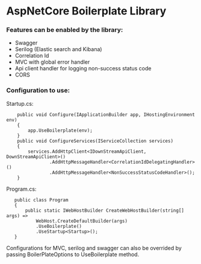 # AspNetCore Boilerplate Library

### Features can be enabled by the library:
* Swagger
* Serilog (Elastic search and Kibana)
* Correlation Id
* MVC with global error handler
* Api client handler for logging non-success status code
* CORS

### Configuration to use:

Startup.cs:
```
    public void Configure(IApplicationBuilder app, IHostingEnvironment env)
    {
        app.UseBoilerplate(env);
    }
    public void ConfigureServices(IServiceCollection services)
    {
        services.AddHttpClient<IDownStreamApiClient, DownStreamApiClient>()
                .AddHttpMessageHandler<CorrelationIdDelegatingHandler>()
                .AddHttpMessageHandler<NonSuccessStatusCodeHandler>();
    }
``` 
 Program.cs:
 ```
    public class Program
    { 
        public static IWebHostBuilder CreateWebHostBuilder(string[] args) =>
            WebHost.CreateDefaultBuilder(args)
            .UseBoilerplate()
            .UseStartup<Startup>();
    }
 ```   
 Configurations for MVC, serilog and swagger can also be overrided by passing BoilerPlateOptions to UseBoilerplate method.
    
    
